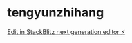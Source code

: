 # tengyunzhihang

[Edit in StackBlitz next generation editor ⚡️](https://stackblitz.com/~/github.com/scsun1978/tengyunzhihang)